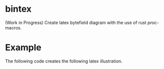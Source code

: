 # bintex

(Work in Progress) Create latex bytefield diagram with the use of rust proc-macros.

# Example
The following code creates the following latex illustration.
```
```
